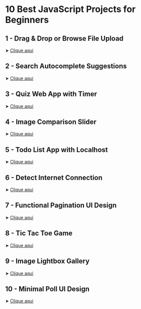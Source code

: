 # 10 Best JavaScript Projects for Beginners

## 1 - Drag & Drop or Browse File Upload
➤ [Clique aqui](https://youtu.be/0HCiH4Tk04I)

## 2 - Search Autocomplete Suggestions
➤ [Clique aqui](https://youtu.be/QxMBHi_ZiT8)

## 3 - Quiz Web App with Timer
➤ [Clique aqui](https://youtu.be/pQr4O1OITJo)

## 4 - Image Comparison Slider
➤ [Clique aqui](https://youtu.be/7O3rEaZ_iUU)

## 5 - Todo List App with Localhost
➤ [Clique aqui](https://youtu.be/ykuD2QOZkhc)

## 6 - Detect Internet Connection
➤ [Clique aqui](https://youtu.be/i1J8XqX2rlE)

## 7 - Functional Pagination UI Design
➤ [Clique aqui](https://youtu.be/d2ve7xQNco8)

## 8 - Tic Tac Toe Game
➤ [Clique aqui](https://youtu.be/sNO5awLw9h0)

## 9 - Image Lightbox Gallery
➤ [Clique aqui](https://youtu.be/rz_8NDyC6Xk)

## 10 - Minimal Poll UI Design
➤ [Clique aqui](https://youtu.be/28XkjmLcUXU)